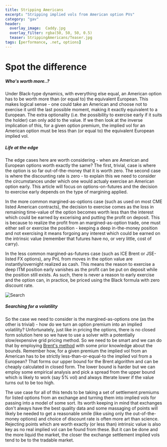 ```yaml
---
title: Stripping Americans
excerpt: "Stripping implied vols from American option PVs"
category: "gav"
header:
  overlay_image:  Caddy.jpg
  overlay_filter: rgba(50, 50, 50, 0.5)
  teaser: StrippingAmericans/Teaser.jpg
tags: [performance, .net, options]
---
```


# Spot the difference
##### *Who's worth more..?*

Under Black-type dynamics, with everything else equal, an American option has to be worth more than (or equal to) the equivalent European.  This makes logical sense - one could take an American and choose not to exercise it until the last possible moment, making it exactly equivalent to a European.  The extra optionality (i.e. the possibility to exercise early if it suits the holder) can only add to the value.  If we then look at the inverse implication of this, for a given option premium, the implied vol for an American option must be less than (or equal to) the equivalent European implied vol.

##### *Life at the edge*

The edge cases here are worth considering - when are American and European options worth exactly the same?  The first, trivial, case is where the option is so far out-of-the-money that it is worth zero.  The second case is where the discounting rate is zero - to explain this we need to consider the circumstances under which one would actualy exercise an American option early.  This article will focus on options-on-futures and the decision to exercise early depends on the type of margining applied.  

In the more common margined-as-options case (such as used on most CME listed American contracts), the decision to exercise comes as the loss in remaining time-value of the option becomes worth less than the interest which could be earned by excerising and putting the profit on deposit.  This is because to realize the profit from an margined-as-option trade, one must either sell or exercise the position - keeping a deep in-the-money position and not exercising it means forgoing any interest which could be earned on the intrinsic value (remember that futures have no, or very little, cost of carry).  

In the less common margined-as-futures case (such as ICE Brent or JSE-listed FX options), any PnL from moves in the option value are instantly/overnight realized as cash.  This means the reason to exercise a deep ITM position early vanishes as the profit can be put on deposit while the position still exists.  As such, there is never a reason to early exercise and the option can, in practice, be priced using the Black formula with zero discount rate. 

![Search](https://cetus.io/images/strippingAmericans/Search.jpg)

##### *Searching for a volatility*

So the case we need to consider is the margined-as-options one (as the other is trivial) - how do we turn an option premium into an implied volatility?  Unfortunately, just like in pricing the options, there is no closed form solution here so we have to use a solver with a potentially slow/expensive grid pricing method.  So we need to be smart and we can do that by employing [Brent's method](https://en.wikipedia.org/wiki/Brent%27s_method) with some prior knowledge about the bounds.  Remember how, for a given premium the implied vol from an American has to be strictly less-than-or-equal-to the implied vol from a European?  That forms our upper bound for the Brent algorithm and can be cheaply calculated in closed form.  The lower bound is harder but we can employ some empirical analysis and pick a spread from the upper bound which is likely to work (say 5% vol) and always itterate lower if the value turns out to be too high.

The use case for all of this tends to be taking a set of settlement premiums for listed options from an exchange and turning them into implied vols for passing into a model of some sort.  Its worth keeping in mind that exchanges don't always have the best quality data and some massaging of points will likely be needed to get a reasonable smile (like using only the out-of-the-money options) and choice of discount rate is often more art than science. Rejecting points which are worth exactly (or less than) intrinsic value is also key as no real implied vol can be found from these.  But it can be done and the more liquid the market, the closer the exchange settlement implied vols tend to be to the tradable market. 